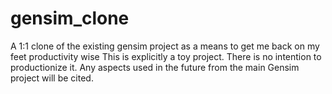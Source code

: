 # gensim_clone
A 1:1 clone of the existing gensim project as a means to get me back on my feet productivity wise 
This is explicitly a toy project. There is no intention to productionize it.
Any aspects used in the future from the main Gensim project will be cited.
